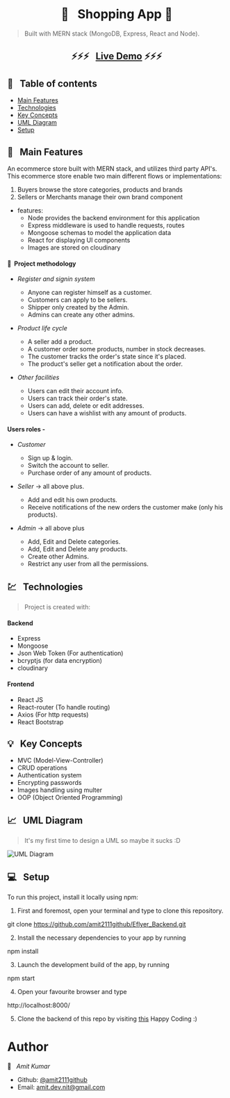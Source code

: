 <h1 align="center">  🛒 &nbsp; Shopping App 🛒 </h1>

> Built with MERN stack (MongoDB, Express, React and Node).


### <h2 align="center"> ⚡⚡⚡ &nbsp; [Live Demo](https://github.com/amit2111github/Eflyer_Backend/) ⚡⚡⚡ </h2>

## 📜 &nbsp; Table of contents

- [Main Features](#--main-features)
- [Technologies](#--technologies)
- [Key Concepts](#--key-concepts)
- [UML Diagram](#--uml-diagram)
- [Setup](#--setup)

## 🚩 &nbsp; Main Features

An ecommerce store built with MERN stack, and utilizes third party API's. This ecommerce store enable two main different flows or implementations:

1. Buyers browse the store categories, products and brands
2. Sellers or Merchants manage their own brand component 


* features:
  * Node provides the backend environment for this application
  * Express middleware is used to handle requests, routes
  * Mongoose schemas to model the application data
  * React for displaying UI components
  * Images are stored on cloudinary


#### 📝&nbsp; Project methodology

- *Register and signin system*
  - Anyone can register himself as a customer.
  - Customers can apply to be sellers. 
  - Shipper only created by the Admin.
  - Admins can create any other admins.
- *Product life cycle*
  - A seller add a product.
  - A customer order some products, number in stock decreases.
  - The customer tracks the order's state since it's placed. 
  - The product's seller get a notification about the order. 

- *Other facilities*
  - Users can edit their account info. 
  - Users can track their order's state. 
  - Users can add, delete or edit addresses. 
  - Users can have a wishlist with any amount of products.

#### Users roles -

- *Customer*
  - Sign up & login.
  - Switch the account to seller.
  - Purchase order of any amount of products.

- *Seller* -> all above plus.
  - Add and edit his own products.
  - Receive notifications of the new orders the customer make (only his products).

- *Admin* -> all above plus
  - Add, Edit and Delete categories.
  - Add, Edit and Delete any products.
  - Create other Admins.
  - Restrict any user from all the permissions.

## 💹 &nbsp; Technologies

> Project is created with:

#### Backend

- Express
- Mongoose
- Json Web Token (For authentication)
- bcryptjs (for data encryption)
- cloudinary
#### Frontend

- React JS
- React-router (To handle routing)
- Axios (For http requests)
- React Bootstrap


## 💡 &nbsp; Key Concepts

- MVC (Model-View-Controller)
- CRUD operations
- Authentication system
- Encrypting passwords
- Images handling using multer
- OOP (Object Oriented Programming)

## 📈 &nbsp; UML Diagram

> It's my first time to design a UML so maybe it sucks :D

![UML Diagram](https://res.cloudinary.com/dnd5dhyzv/image/upload/v1636538666/Logo/arche_lsuz82.jpg)

## 💻 &nbsp; Setup

To run this project, install it locally using npm:

1. First and foremost, open your terminal and type to clone this repository.
  
  git clone https://github.com/amit2111github/Eflyer_Backend.git
  
2. Install the necessary dependencies to your app by running 
  
  npm install
  
3. Launch the development build of the app, by running  
  
  npm start
  
4. Open your favourite browser and type
  
  http://localhost:8000/
  
5. Clone the backend of this repo by visiting [this](https://github.com/amit2111github/Eflyer_Backend)
Happy Coding :)

# Author

👤 &nbsp; *Amit Kumar*

- Github: [@amit2111github](https://github.com/amit2111github)
- Email: [amit.dev.nit@gmail.com](mailto:amit.dev.nit@gmail.com)
